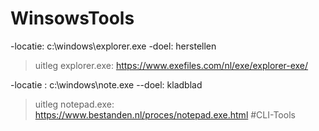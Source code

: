 # WinsowsTools
-locatie: c:\windows\explorer.exe
-doel: herstellen

> uitleg explorer.exe:
https://www.exefiles.com/nl/exe/explorer-exe/

-locatie : c:\windows\note.exe
--doel: kladblad

> uitleg notepad.exe:
https://www.bestanden.nl/proces/notepad.exe.html
#CLI-Tools
